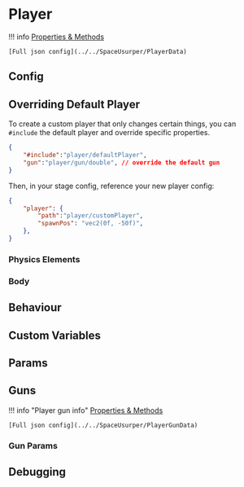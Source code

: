 # Player

!!! info
	[Properties & Methods](../../SpaceUsurper/Player)
    
    [Full json config](../../SpaceUsurper/PlayerData)

## Config

## Overriding Default Player

To create a custom player that only changes certain things, you can `#include` the default player and override specific properties.

```json
{
    "#include":"player/defaultPlayer",
    "gun":"player/gun/double", // override the default gun
}
```

Then, in your stage config, reference your new player config:

```json
{
    "player": {
        "path":"player/customPlayer",
        "spawnPos": "vec2(0f, -50f)",
    },
}
```

### Physics Elements

### Body

## Behaviour

## Custom Variables

## Params

## Guns

!!! info "Player gun info"
	[Properties & Methods](../../SpaceUsurper/PlayerGun)
    
    [Full json config](../../SpaceUsurper/PlayerGunData)

### Gun Params

## Debugging